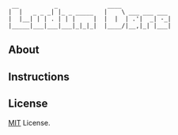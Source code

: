 
     __          _              ____
    |  |   _ _ _| |_ _ _____   |    \ ___ ___ ___
    |  |__| | | . | | |     |  |  |  | .'|  _| -_|
    |_____|___|___|___|_|_|_|  |____/|__,|_| |___|

## About

## Instructions

## License

[MIT](https://www.google.com) License.